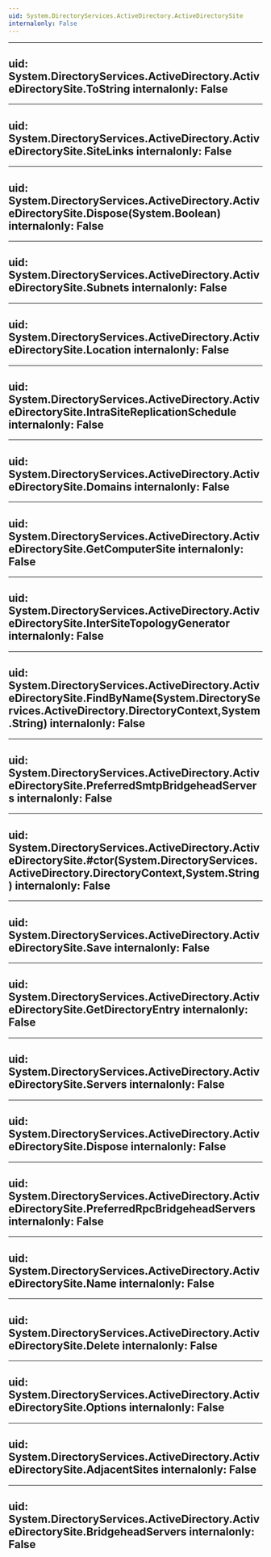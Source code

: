 ```yaml
---
uid: System.DirectoryServices.ActiveDirectory.ActiveDirectorySite
internalonly: False
---
```


---
uid: System.DirectoryServices.ActiveDirectory.ActiveDirectorySite.ToString
internalonly: False
---

---
uid: System.DirectoryServices.ActiveDirectory.ActiveDirectorySite.SiteLinks
internalonly: False
---

---
uid: System.DirectoryServices.ActiveDirectory.ActiveDirectorySite.Dispose(System.Boolean)
internalonly: False
---

---
uid: System.DirectoryServices.ActiveDirectory.ActiveDirectorySite.Subnets
internalonly: False
---

---
uid: System.DirectoryServices.ActiveDirectory.ActiveDirectorySite.Location
internalonly: False
---

---
uid: System.DirectoryServices.ActiveDirectory.ActiveDirectorySite.IntraSiteReplicationSchedule
internalonly: False
---

---
uid: System.DirectoryServices.ActiveDirectory.ActiveDirectorySite.Domains
internalonly: False
---

---
uid: System.DirectoryServices.ActiveDirectory.ActiveDirectorySite.GetComputerSite
internalonly: False
---

---
uid: System.DirectoryServices.ActiveDirectory.ActiveDirectorySite.InterSiteTopologyGenerator
internalonly: False
---

---
uid: System.DirectoryServices.ActiveDirectory.ActiveDirectorySite.FindByName(System.DirectoryServices.ActiveDirectory.DirectoryContext,System.String)
internalonly: False
---

---
uid: System.DirectoryServices.ActiveDirectory.ActiveDirectorySite.PreferredSmtpBridgeheadServers
internalonly: False
---

---
uid: System.DirectoryServices.ActiveDirectory.ActiveDirectorySite.#ctor(System.DirectoryServices.ActiveDirectory.DirectoryContext,System.String)
internalonly: False
---

---
uid: System.DirectoryServices.ActiveDirectory.ActiveDirectorySite.Save
internalonly: False
---

---
uid: System.DirectoryServices.ActiveDirectory.ActiveDirectorySite.GetDirectoryEntry
internalonly: False
---

---
uid: System.DirectoryServices.ActiveDirectory.ActiveDirectorySite.Servers
internalonly: False
---

---
uid: System.DirectoryServices.ActiveDirectory.ActiveDirectorySite.Dispose
internalonly: False
---

---
uid: System.DirectoryServices.ActiveDirectory.ActiveDirectorySite.PreferredRpcBridgeheadServers
internalonly: False
---

---
uid: System.DirectoryServices.ActiveDirectory.ActiveDirectorySite.Name
internalonly: False
---

---
uid: System.DirectoryServices.ActiveDirectory.ActiveDirectorySite.Delete
internalonly: False
---

---
uid: System.DirectoryServices.ActiveDirectory.ActiveDirectorySite.Options
internalonly: False
---

---
uid: System.DirectoryServices.ActiveDirectory.ActiveDirectorySite.AdjacentSites
internalonly: False
---

---
uid: System.DirectoryServices.ActiveDirectory.ActiveDirectorySite.BridgeheadServers
internalonly: False
---
